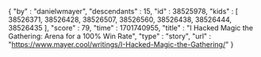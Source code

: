{
  "by" : "danielwmayer",
  "descendants" : 15,
  "id" : 38525978,
  "kids" : [ 38526371, 38526428, 38526507, 38526560, 38526438, 38526444, 38526435 ],
  "score" : 79,
  "time" : 1701740955,
  "title" : "I Hacked Magic the Gathering: Arena for a 100% Win Rate",
  "type" : "story",
  "url" : "https://www.mayer.cool/writings/I-Hacked-Magic-the-Gathering/"
}
